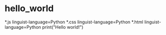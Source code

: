 # hello_world
*.js linguist-language=Python
*.css linguist-language=Python
*.html linguist-language=Python
print("Hello world!")
